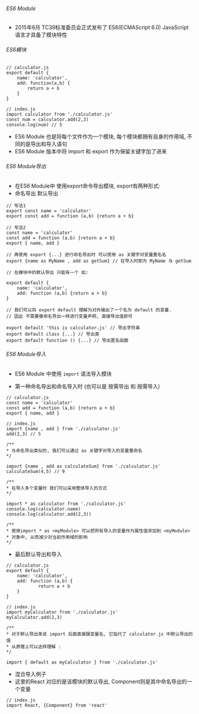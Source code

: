 ###### ES6 Module

- 2015年6月 TC39标准委员会正式发布了 ES6(ECMAScript 6.0) JavaScript 语言才具备了模块特性

###### ES6模块

```
// calculator.js
export default {
    name: 'calculator',
    add: function(a,b) {
        return a + b
    }
}

// index.js
import calculator from './calculator.js'
const num = calculator.add(2,3)
console.log(num) // 5
```

- ES6 Module 也是将每个文件作为一个模块, 每个模块都拥有自身的作用域, 不同的是导出和导入语句
- ES6 Module 版本中将 import 和 export 作为保留关键字加了进来

###### ES6 Module导出
- 在ES6 Module中 使用export命令导出模块, export有两种形式: 
- 命名导出  默认导出
``` 
// 写法1
export const name = 'calculator'
export const add = function (a,b) {return a + b}

// 写法2
const name = 'calculator'
const add = function (a,b) {return a + b}
export { name, add }

// 再使用 export {...} 进行命名导出时 可以使用 as 关键字对变量重名名
export {name as MyName , add as getSum} // 在导入时即为 MyName 与 getSum

// 在模块中的默认导出 只能有一个 如: 

export default {
    name: 'calculator',
    add: function (a,b) {return a + b}
}

// 我们可以将 export default 理解为对外输出了一个名为 default 的变量.
// 因此 不需要像命名导出一样进行变量声明, 直接导出值即可

export default 'this is calculator.js' // 导出字符串
export default class {...} // 导出类
export default function () {...} // 导出匿名函数
```
###### ES6 Module导入

- ES6 Module 中使用 `import` 语法导入模块

- 第一种命名导出和命名导入时 (也可以是 按需导出 和 按需导入)
```
// calculator.js
const name = 'calculator'
const add = function (a,b) {return a + b}
export { name, add }

// index.js
import {name , add } from './calculator.js'
add(2,3) // 5

/**
* 与命名导出类似的, 我们可以通过 as 关键字对导入的变量重命名
*/

import {name , add as calculateSum} from './calculator.js'
calculateSum(4,5) // 9

/**
* 在导入多个变量时 我们可以采用整体导入的方式
*/

import * as calculator from './calculator.js'
console.log(calculator.name)
console.log(calculator.add(2,3))

/**
* 使用import * as <myModule> 可以把所有导入的变量作为属性值添加到 <myModule> 
* 对象中, 从而减少对当前作用域的影响
*/
```

- 最后默认导出和导入 
```
// calculator.js
export default {
    name: 'calculator',
    add: function (a,b) {
            return a + b
    }
}

// index.js
import myCalculator from './calculator.js'
myCalculator.add(2,3)

/**
* 对于默认导出来说 import 后面直接跟变量名, 它指代了 calculator.js 中默认导出的值
* 从原理上可以这样理解 : 
*/

import { default as myCalculator } from './calculator.js'
```

- 混合导入例子
- 这里的React 对应的是该模块的默认导出, Component则是其中命名导出的一个变量

```
// index.js
import React, {Component} from 'react'

```

